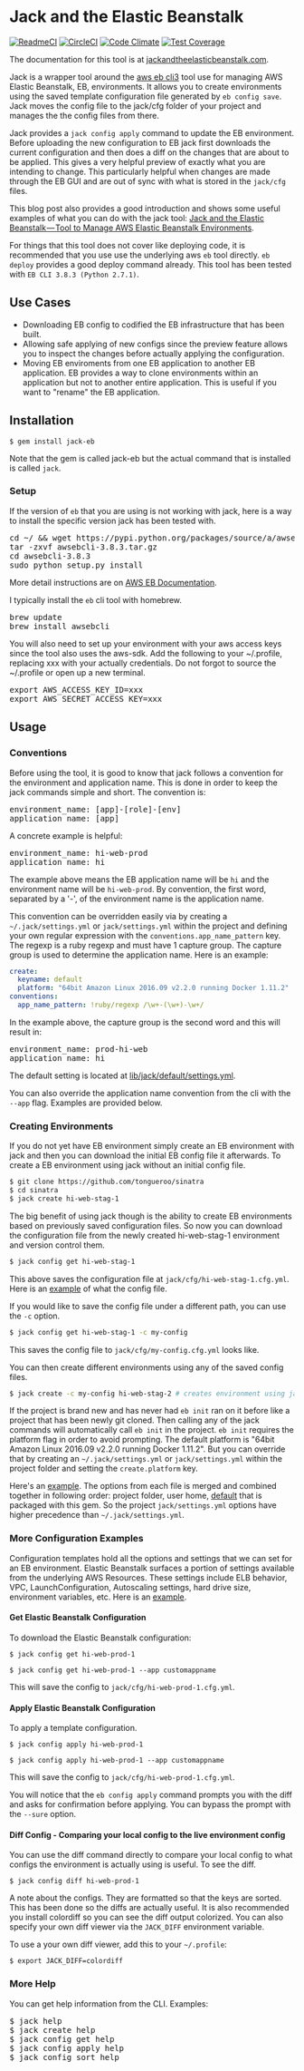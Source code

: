 # Jack and the Elastic Beanstalk

[![ReadmeCI](http://www.readmeci.com/images/readmeci-badge.svg)](http://www.readmeci.com/tongueroo/jack)
[![CircleCI](https://circleci.com/gh/tongueroo/jack.svg?style=svg)](https://circleci.com/gh/tongueroo/jack)
[![Code Climate](https://codeclimate.com/github/tongueroo/jack/badges/gpa.svg)](https://codeclimate.com/github/tongueroo/jack)
[![Test Coverage](https://codeclimate.com/github/tongueroo/jack/badges/coverage.svg)](https://codeclimate.com/github/tongueroo/jack)

The documentation for this tool is at [jackandtheelasticbeanstalk.com](http://jackandtheelasticbeanstalk.com).

Jack is a wrapper tool around the [aws eb cli3](http://docs.aws.amazon.com/elasticbeanstalk/latest/dg/eb-cli3.html) tool use for managing AWS Elastic Beanstalk, EB, environments.  It allows you to create environments using the  saved template configuration file generated by `eb config save`.  Jack moves the config file to the jack/cfg folder of your project and manages the the config files from there.

Jack provides a `jack config apply` command to update the EB environment.   Before uploading the new configuration to EB jack first downloads the current configuration and then does a diff on the changes that are about to be applied.  This gives a very helpful preview of exactly what you are intending to change.  This particularly helpful when changes are made through the EB GUI and are out of sync with what is stored in the `jack/cfg` files.



This blog post also provides a good introduction and shows some useful examples of what you can do with the jack tool: [Jack and the Elastic Beanstalk — Tool to Manage AWS Elastic Beanstalk Environments](https://medium.com/@tongueroo/jack-and-the-elastic-beanstalk-easily-manage-aws-environments-3ab496f08ad2#.o7w3x0yd9).

For things that this tool does not cover like deploying code, it is recommended that you use use the underlying aws `eb` tool directly.  `eb deploy` provides a good deploy command already. This tool has been tested with `EB CLI 3.8.3 (Python 2.7.1)`.

## Use Cases

* Downloading EB config to codified the EB infrastructure that has been built.
* Allowing safe applying of new configs since the preview feature allows you to inspect the changes before actually applying the configuration.
* Moving EB enviroments from one EB application to another EB application.  EB provides a way to clone environments within an application but not to another entire application.  This is useful if you want to "rename" the EB application.

## Installation

```
$ gem install jack-eb
```

Note that the gem is called jack-eb but the actual command that is installed is called `jack`.

### Setup

If the version of `eb` that you are using is not working with jack, here is a way to install the specific version jack has been tested with.

<pre>
cd ~/ && wget https://pypi.python.org/packages/source/a/awsebcli/awsebcli-3.8.3.tar.gz
tar -zxvf awsebcli-3.8.3.tar.gz
cd awsebcli-3.8.3
sudo python setup.py install
</pre>

More detail instructions are on [AWS EB Documentation](http://docs.aws.amazon.com/elasticbeanstalk/latest/dg/eb-cli3-getting-set-up.html).

I typically install the `eb` cli tool with homebrew.

<pre>
brew update
brew install awsebcli
</pre>

You will also need to set up your environment with your aws access keys since the tool also uses the aws-sdk.  Add the following to your ~/.profile, replacing xxx with your actually credentials.  Do not forgot to source the ~/.profile or open up a new terminal.

<pre>
export AWS_ACCESS_KEY_ID=xxx
export AWS_SECRET_ACCESS_KEY=xxx
</pre>

## Usage

### Conventions

Before using the tool, it is good to know that jack follows a convention for the environment and application name.  This is done in order to keep the jack commands simple and short.  The convention is:

<pre>
environment_name: [app]-[role]-[env]
application_name: [app]
</pre>

A concrete example is helpful:

<pre>
environment_name: hi-web-prod
application_name: hi
</pre>

The example above means the EB application name will be `hi` and the environment name will be `hi-web-prod`.  By convention, the first word, separated by a '-', of the environment name is the application name.

This convention can be overridden easily via by creating a `~/.jack/settings.yml` or `jack/settings.yml` within the project and defining your own regular expression with the `conventions.app_name_pattern` key.  The regexp is a ruby regexp and must have 1 capture group.  The capture group is used to determine the application name. Here is an example:

```yaml
create:
  keyname: default
  platform: "64bit Amazon Linux 2016.09 v2.2.0 running Docker 1.11.2"
conventions:
  app_name_pattern: !ruby/regexp /\w+-(\w+)-\w+/
```

In the example above, the capture group is the second word and this will result in:

<pre>
environment_name: prod-hi-web
application_name: hi
</pre>


The default setting is located at [lib/jack/default/settings.yml](https://github.com/tongueroo/jack/blob/master/lib/jack/default/settings.yml).

You can also override the application name convention from the cli with the `--app` flag.  Examples are provided below.

### Creating Environments

If you do not yet have EB environment simply create an EB environment with jack and then you can download the initial EB config file it afterwards. To create a EB environment using jack without an initial config file.

```bash
$ git clone https://github.com/tongueroo/sinatra
$ cd sinatra
$ jack create hi-web-stag-1
```

The big benefit of using jack though is the ability to create EB environments based on previously saved configuration files.  So now you can download the configuration file from the newly created hi-web-stag-1 environment and version control them.

```bash
$ jack config get hi-web-stag-1
```

This above saves the configuration file at `jack/cfg/hi-web-stag-1.cfg.yml`.  Here is an [example](https://gist.github.com/tongueroo/5791a4575a71cb664d48e4e8b29791b3) of what the config file.

If you would like to save the config file under a different path, you can use the `-c` option.

```bash
$ jack config get hi-web-stag-1 -c my-config
```

This saves the config file to `jack/cfg/my-config.cfg.yml` looks like.

You can then create different environments using any of the saved config files.

```bash
$ jack create -c my-config hi-web-stag-2 # creates environment using jack/cfg/myconfig.cfg.yml
```

If the project is brand new and has never had `eb init` ran on it before like a project that has been newly git cloned.  Then calling any of the jack commands will automatically call `eb init` in the project.  `eb init` requires the platform flag in order to avoid prompting.  The default platform is "64bit Amazon Linux 2016.09 v2.2.0 running Docker 1.11.2".  But you can override that by creating an `~/.jack/settings.yml` or `jack/settings.yml` within the project folder and setting the `create.platform` key.

Here's an [example](https://gist.github.com/tongueroo/086e3c11c4d00d5c39b6). The options from each file is merged and combined together in following order: project folder, user home, [default](lib/jack/default/settings.yml) that is packaged with this gem.  So the project `jack/settings.yml` options have higher precedence than `~/.jack/settings.yml`.


### More Configuration Examples

Configuration templates hold all the options and settings that we can set for an EB environment.  Elastic Beanstalk surfaces a portion of settings available from the underlying AWS Resources.  These settings include ELB behavior, VPC, LaunchConfiguration, Autoscaling settings, hard drive size, environment variables, etc.  Here is an [example](https://gist.github.com/tongueroo/5791a4575a71cb664d48e4e8b29791b3).

#### Get Elastic Beanstalk Configuration

To download the Elastic Beanstalk configuration:

```
$ jack config get hi-web-prod-1

$ jack config get hi-web-prod-1 --app customappname
```

This will save the config to `jack/cfg/hi-web-prod-1.cfg.yml`.

#### Apply Elastic Beanstalk Configuration

To apply a template configuration.

```
$ jack config apply hi-web-prod-1

$ jack config apply hi-web-prod-1 --app customappname
```

This will save the config to `jack/cfg/hi-web-prod-1.cfg.yml`.

You will notice that the `eb config apply` command prompts you with the diff and asks for confirmation before applying.  You can bypass the prompt with the `--sure` option.

#### Diff Config - Comparing your local config to the live environment config

You can use the diff command directly to compare your local config to what configs the environment is actually using is useful.  To see the diff.

```
$ jack config diff hi-web-prod-1
```

A note about the configs.  They are formatted so that the keys are sorted.  This has been done so the diffs are actually useful.  It is also recommended you install colordiff so you can see the diff output colorized.  You can also specify your own diff viewer via the `JACK_DIFF` environment variable.

To use a your own diff viewer, add this to your `~/.profile`:

```
$ export JACK_DIFF=colordiff
```

### More Help

You can get help information from the CLI.  Examples:

<pre>
$ jack help
$ jack create help
$ jack config get help
$ jack config apply help
$ jack config sort help
</pre>
